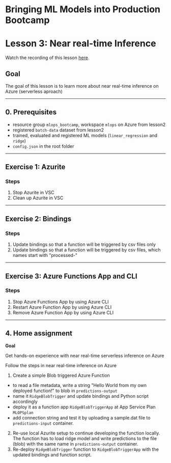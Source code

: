 # Bringing ML Models into Production Bootcamp
# Lesson 3: Near real-time Inference

Watch the recording of this lesson [here](https://youtu.be/O7hfLDMizyA).

## Goal

The goal of this lesson is to learn more about near real-time inference on Azure (serverless aproach)

---

## 0. Prerequisites
- resource group `mlops_bootcamp`, workspace `mlops` on Azure from lesson2
- registered `batch-data` dataset from lesson2
- trained, evaluated and registered ML models (`linear_regression` and `ridge`)
- `config.json` in the root folder

---
## Exercise 1: Azurite
### Steps

1. Stop Azurite in VSC
2. Clean up Azurite in VSC

---
## Exercise 2: Bindings

### Steps

1. Update bindings so that a function will be triggered by csv files only
2. Update bindings so that a function will be triggered by csv files, which names start with "processed-"

---
## Exercise 3: Azure Functions App and CLI

### Steps

1. Stop Azure Functions App by using Azure CLI
2. Restart Azure Function App by using Azure CLI
2. Remove Azure Function App by using Azure CLI

---
## 4. Home assignment

**Goal**

Get hands-on experience with near real-time serverless inference on Azure

Follow the steps in near real-time inference on Azure
1. Create a simple Blob triggered Azure Function
- to read a file metadata, write a string "Hello World from my own deployed function!" to blob in `predictions-output`
- name it `RidgeBlobTrigger` and update bindings and Python script accordingly
- deploy it as a function app `RidgeBlobTriggerApp` at App Service Plan `MLOPSplan`
- add connection string and test it by uploading a sample.dat file to `predictions-input` container.
2. Re-use local Azurite setup to continue developing the function locally. The function has to load ridge model and write predictions to the file (blob) with the same name in `predictions-output` container.
3. Re-deploy `RidgeBlobTrigger` function to `RidgeBlobTriggerApp` with the updated bindings and function script.